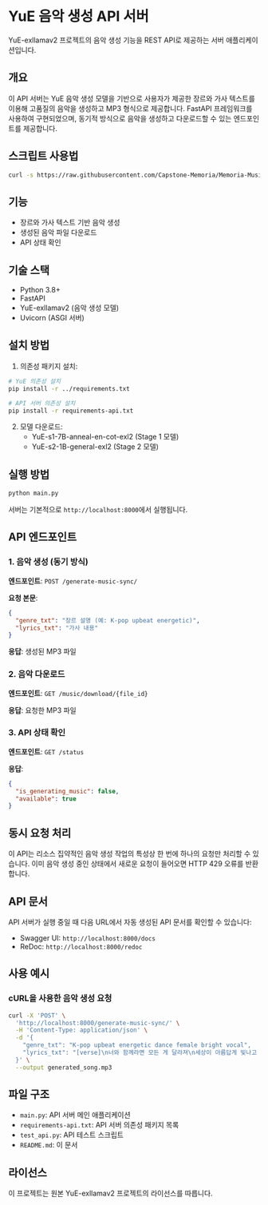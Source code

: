 # YuE 음악 생성 API 서버

YuE-exllamav2 프로젝트의 음악 생성 기능을 REST API로 제공하는 서버 애플리케이션입니다.

## 개요

이 API 서버는 YuE 음악 생성 모델을 기반으로 사용자가 제공한 장르와 가사 텍스트를 이용해 고품질의 음악을 생성하고 MP3 형식으로 제공합니다. FastAPI 프레임워크를 사용하여 구현되었으며, 동기적 방식으로 음악을 생성하고 다운로드할 수 있는 엔드포인트를 제공합니다.

## 스크립트 사용법

```bash
curl -s https://raw.githubusercontent.com/Capstone-Memoria/Memoria-Music/refs/heads/main/scripts/install.sh | bash
```

## 기능

- 장르와 가사 텍스트 기반 음악 생성
- 생성된 음악 파일 다운로드
- API 상태 확인

## 기술 스택

- Python 3.8+
- FastAPI
- YuE-exllamav2 (음악 생성 모델)
- Uvicorn (ASGI 서버)

## 설치 방법

1. 의존성 패키지 설치:

```bash
# YuE 의존성 설치
pip install -r ../requirements.txt

# API 서버 의존성 설치
pip install -r requirements-api.txt
```

2. 모델 다운로드:
   - YuE-s1-7B-anneal-en-cot-exl2 (Stage 1 모델)
   - YuE-s2-1B-general-exl2 (Stage 2 모델)

## 실행 방법

```bash
python main.py
```

서버는 기본적으로 `http://localhost:8000`에서 실행됩니다.

## API 엔드포인트

### 1. 음악 생성 (동기 방식)

**엔드포인트**: `POST /generate-music-sync/`

**요청 본문**:

```json
{
  "genre_txt": "장르 설명 (예: K-pop upbeat energetic)",
  "lyrics_txt": "가사 내용"
}
```

**응답**: 생성된 MP3 파일

### 2. 음악 다운로드

**엔드포인트**: `GET /music/download/{file_id}`

**응답**: 요청한 MP3 파일

### 3. API 상태 확인

**엔드포인트**: `GET /status`

**응답**:

```json
{
  "is_generating_music": false,
  "available": true
}
```

## 동시 요청 처리

이 API는 리소스 집약적인 음악 생성 작업의 특성상 한 번에 하나의 요청만 처리할 수 있습니다. 이미 음악 생성 중인 상태에서 새로운 요청이 들어오면 HTTP 429 오류를 반환합니다.

## API 문서

API 서버가 실행 중일 때 다음 URL에서 자동 생성된 API 문서를 확인할 수 있습니다:

- Swagger UI: `http://localhost:8000/docs`
- ReDoc: `http://localhost:8000/redoc`

## 사용 예시

### cURL을 사용한 음악 생성 요청

```bash
curl -X 'POST' \
  'http://localhost:8000/generate-music-sync/' \
  -H 'Content-Type: application/json' \
  -d '{
    "genre_txt": "K-pop upbeat energetic dance female bright vocal",
    "lyrics_txt": "[verse]\n너와 함께라면 모든 게 달라져\n세상이 아름답게 빛나고 있어\n\n[chorus]\n이 순간을 영원히 간직하고 싶어\n우리의 이야기는 계속될 거야"
  }' \
  --output generated_song.mp3
```

## 파일 구조

- `main.py`: API 서버 메인 애플리케이션
- `requirements-api.txt`: API 서버 의존성 패키지 목록
- `test_api.py`: API 테스트 스크립트
- `README.md`: 이 문서

## 라이선스

이 프로젝트는 원본 YuE-exllamav2 프로젝트의 라이선스를 따릅니다.
